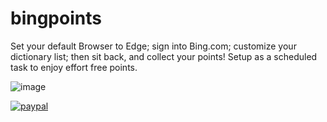 # bingpoints
Set your default Browser to Edge; sign into Bing.com; customize your dictionary list; then sit back, and collect your points!
Setup as a scheduled task to enjoy effort free points.

![image](https://user-images.githubusercontent.com/60669235/151669420-686c84cc-ab27-4659-aada-6703c5eb322b.png)





[![paypal](https://www.paypalobjects.com/en_US/i/btn/btn_donateCC_LG.gif)](https://paypal.com/pools/c/8GOqknTMzx)
